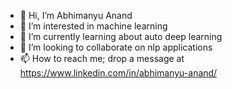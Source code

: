 - 👋 Hi, I’m Abhimanyu Anand
- 👀 I’m interested in machine learning
- 🌱 I’m currently learning about auto deep learning
- 💞️ I’m looking to collaborate on nlp applications
- 📫 How to reach me; drop a message at https://www.linkedin.com/in/abhimanyu-anand/

<!---
abhimanyu729/abhimanyu729 is a ✨ special ✨ repository because its `README.md` (this file) appears on your GitHub profile.
You can click the Preview link to take a look at your changes.
--->
